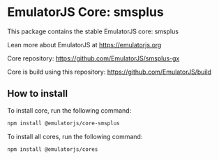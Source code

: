 # EmulatorJS Core: smsplus

This package contains the stable EmulatorJS core: smsplus

Lean more about EmulatorJS at https://emulatorjs.org

Core repository:
https://github.com/EmulatorJS/smsplus-gx

Core is build using this repository:
https://github.com/EmulatorJS/build

## How to install

To install core, run the following command:

```bash
npm install @emulatorjs/core-smsplus
```
To install all cores, run the following command:

```bash
npm install @emulatorjs/cores
```

